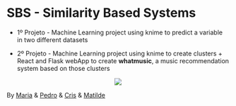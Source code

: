 # SBS - Similarity Based Systems

- 1º Projeto - Machine Learning project using knime to predict a variable in two different datasets

- 2º Projeto - Machine Learning project using knime to create clusters + React and Flask webApp to create <b> whatmusic</b>, a music recommendation system based on those clusters

<p align="center">
  <img src="https://github.com/mariajbp/SBS/blob/master/2º%20Projeto/whatmusic/public/logo192.png?raw=true">
</p>


By [Maria](https://github.com/mariajbp) & [Pedro](https://github.com/PedroFCM) & [Cris](https://github.com/criscmendes) & [Matilde](https://github.com/matilde5silva)

